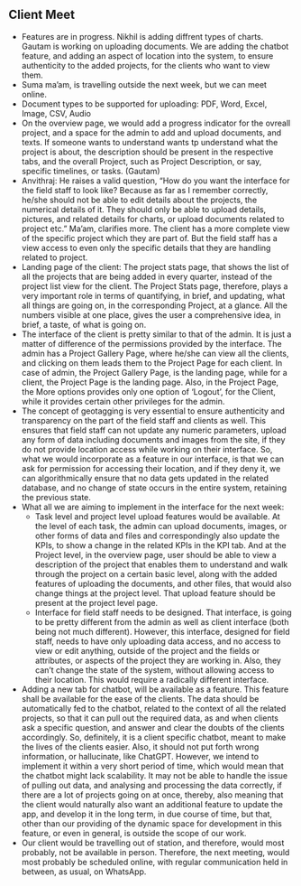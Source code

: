 ## Client Meet
- Features are in progress. Nikhil is adding diffrent types of charts. Gautam is working on uploading documents. We are adding the chatbot feature, and adding an aspect of location into the system, to ensure authenticity to the added projects, for the clients who want to view them.
- Suma ma’am, is travelling outside the next week, but we can meet online.
- Document types to be supported for uploading: PDF, Word, Excel, Image, CSV, Audio
- On the overview page, we would add a progress indicator for the ovreall project, and a space for the admin to add and upload documents, and texts. If someone wants to understand wants tp understand what the project is about, the description should be present in the respective tabs, and the overall Project, such as Project Description, or say, specific timelines, or tasks. (Gautam)
- Anvithraj: He raises a valid question, “How do you want the interface for the field staff to look like? Because as far as I remember correctly, he/she should not be able to edit details about the projects, the numerical details of it. They should only be able to upload details, pictures, and related details for charts, or upload documents related to project etc.” Ma’am, clarifies more. The client has a more complete view of the specific project which they are part of. But the field staff has a view access to even only the specific details that they are handling related to project.
- Landing page of the client: The project stats page, that shows the list of all the projects that are being added in every quarter, instead of the project list view for the client. The Project Stats page, therefore, plays a very important role in terms of quantifying, in brief, and updating, what all things are going on, in the corresponding Project, at a glance. All the numbers visible at one place, gives the user a comprehensive idea, in brief, a taste, of what is going on.
- The interface of the client is pretty similar to that of the admin. It is just a matter of difference of the permissions provided by the interface. The admin has a Project Gallery Page, where he/she can view all the clients, and clicking on them leads them to the Project Page for each client. In case of admin, the Project Gallery Page, is the landing page, while for a client, the Project Page is the landing page. Also, in the Project Page, the More options provides only one option of ‘Logout’, for the Client, while it provides certain other privileges for the admin.
- The concept of geotagging is very essential to ensure authenticity and transparency on the part of the field staff and clients as well. This ensures that field staff can not update any numeric parameters, upload any form of data including documents and images from the site, if they do not provide location access while working on their interface. So, what we would incorporate as a feature in our interface, is that we can ask for permission for accessing their location, and if they deny it, we can algorithmically ensure that no data gets updated in the related database, and no change of state occurs in the entire system, retaining the previous state.
- What all we are aiming to implement in the interface for the next week:
	- Task level and project level upload features would be available. At the level of each task, the admin can upload documents, images, or other forms of data and files and correspondingly also update the KPIs, to show a change in the related KPIs in the KPI tab. And at the Project level, in the overview page, user should be able to view a description of the project that enables them to understand and walk through the project on a certain basic level, along with the added features of uploading the documents, and other files, that would also change things at the project level. That upload feature should be present at the project level page.
	- Interface for field staff needs to be designed. That interface, is going to be pretty different from the admin as well as client interface (both being not much different). However, this interface, designed for field staff, needs to have only uploading data access, and no access to view or edit anything, outside of the project and the fields or attributes, or aspects of the project they are working in. Also, they can’t change the state of the system, without allowing access to their location. This would require a radically different interface.
- Adding a new tab for chatbot, will be available as a feature. This feature shall be available for the ease of the clients. The data should be automatically fed to the chatbot, related to the context of all the related projects, so that it can pull out the required data, as and when clients ask a specific question, and answer and clear the doubts of the clients accordingly. So, definitely, it is a client specific chatbot, meant to make the lives of the clients easier. Also, it should not put forth wrong information, or hallucinate, like ChatGPT. However, we intend to implement it within a very short period of time, which would mean that the chatbot might lack scalability. It may not be able to handle the issue of pulling out data, and analysing and processing the data correctly, if there are a lot of projects going on at once, thereby, also meaning that the client would naturally also want an additional feature to update the app, and develop it in the long term, in due course of time, but that, other than our providing of the dynamic space for development in this feature, or even in general, is outside the scope of our work.
- Our client would be travelling out of station, and therefore, would most probably, not be available in person. Therefore, the next meeting, would most probably be scheduled online, with regular communication held in between, as usual, on WhatsApp.